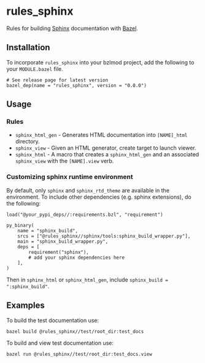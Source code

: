 # rules_sphinx

Rules for building [Sphinx](https://www.sphinx-doc.org/en/master/) documentation with
[Bazel](https://bazel.build/).

## Installation

To incorporate `rules_sphinx` into your bzlmod project, add the following to your `MODULE.bazel` file.

```starlark
# See release page for latest version
bazel_dep(name = "rules_sphinx", version = "0.0.0")
```

## Usage

### Rules

* `sphinx_html_gen` - Generates HTML documentation into `[NAME]_html` directory.
* `sphinx_view` - Given an HTML generator, create target to launch viewer.
* `sphinx_html` - A macro that creates a `sphinx_html_gen` and an associated `sphinx_view` with the
`[NAME].view` verb.

### Customizing sphinx runtime environment

By default, only `sphinx` and `sphinx_rtd_theme` are available in the environment. To include other dependencies (e.g. sphinx extensions), do the following:

```starlark
load("@your_pypi_deps//:requirements.bzl", "requirement")

py_binary(
    name = "sphinx_build",
    srcs = ["@rules_sphinx//sphinx/tools:sphinx_build_wrapper.py"],
    main = "sphinx_build_wrapper.py",
    deps = [
        requirement("sphinx"),
        # add your sphinx dependencies here
    ],
)
```

Then in `sphinx_html` or `sphinx_html_gen`, include `sphinx_build = ":sphinx_build"`.

## Examples

To build the test documentation use:

```shell
bazel build @rules_sphinx//test/root_dir:test_docs
```

To build and view test documentation use:

```shell
bazel run @rules_sphinx//test/root_dir:test_docs.view
```
